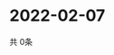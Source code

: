 # 2022-02-07
  共 0条

  <!-- BEGIN -->
  <!-- 最后更新时间Mon Feb 07 2022 05:03:14 GMT+0000 (Coordinated Universal Time) -->
  
  <!-- END -->
  
  